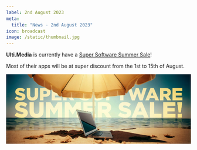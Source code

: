 ```yaml
---
label: 2nd August 2023
meta:
  title: "News - 2nd August 2023"
icon: broadcast
image: /static/thumbnail.jpg
---
```


**Ulti.Media** is currently have a [Super Software Summer Sale](https://ulti.media/sale/)!

Most of their apps will be at super discount from the 1st to 15th of August.

![](/static/ultimedia-summer-sale.jpeg)